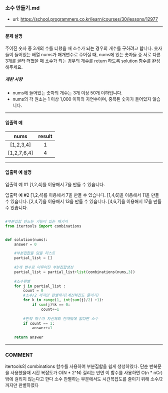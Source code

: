 ### 소수 만들기.md

 - url: https://school.programmers.co.kr/learn/courses/30/lessons/12977
 
 --------
 
 
#### 문제 설명
주어진 숫자 중 3개의 수를 더했을 때 소수가 되는 경우의 개수를 구하려고 합니다. 숫자들이 들어있는 배열 nums가 매개변수로 주어질 때, nums에 있는 숫자들 중 서로 다른 3개를 골라 더했을 때 소수가 되는 경우의 개수를 return 하도록 solution 함수를 완성해주세요.

##### 제한 사항
 - nums에 들어있는 숫자의 개수는 3개 이상 50개 이하입니다.
 - nums의 각 원소는 1 이상 1,000 이하의 자연수이며, 중복된 숫자가 들어있지 않습니다.
--------
 
#### 입출력 예
|nums|result|
|:---:|:---:|
|[1,2,3,4]|1|
|[1,2,7,6,4]|4|
 
--------

#### 입출력 예 설명
입출력 예 #1
[1,2,4]를 이용해서 7을 만들 수 있습니다.

입출력 예 #2
[1,2,4]를 이용해서 7을 만들 수 있습니다.
[1,4,6]을 이용해서 11을 만들 수 있습니다.
[2,4,7]을 이용해서 13을 만들 수 있습니다.
[4,6,7]을 이용해서 17을 만들 수 있습니다.

```python

#부분집합 만드는 기능이 있는 패키지
from itertools import combinations 


def solution(nums):
    answer = 0

    #부분집합을 담을 리스트
    partial_list = []
    
    #3개 변수로 이루어진 부분집합생성
    partial_list = partial_list+list(combinations(nums,3))  
    
    #소수판별
    for j in partial_list :
        count = 0
        #소수/2 까지만 판별하기(계산복잡도 줄이기)
        for k in range(1, int(sum(j)/2) +1):
            if sum(j)%k == 0:
                count+=1
        
        #만약 약수가 자신제외 한개밖에 없다면 소수
        if count == 1:
            answer+=1
        
    return answer

```

------
### COMMENT
itertools의 combinations 함수를 사용하여 부분집합을 쉽게 생성하였다. 
단순 반복문을 사용했을때 시간 복잡도가 O(N * 2^N) 걸리는 반면 이 함수를 사용하면 O(n * nCr)밖에 걸리지 않는다고 한다
소수 판별하는 부분에서도 시간복잡도를 줄이기 위해 소수/2까지만 판별하였다
